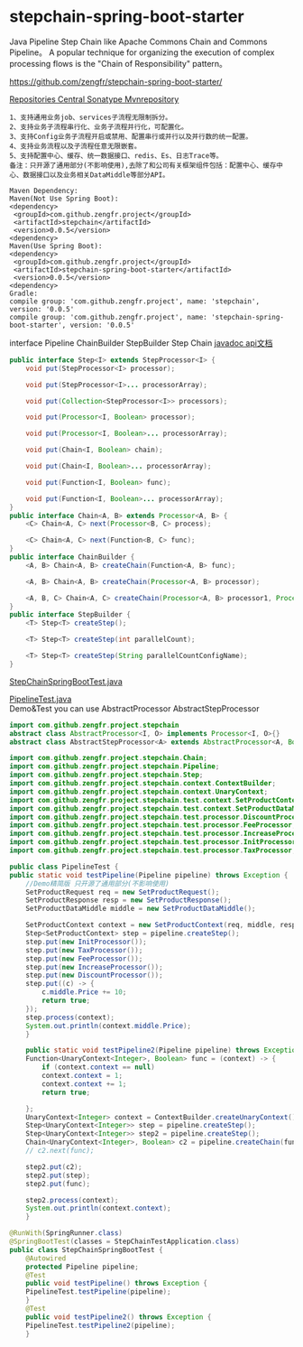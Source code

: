 # stepchain-spring-boot-starter
Java Pipeline Step Chain like Apache  Commons Chain and Commons Pipeline。
A popular technique for organizing the execution of complex processing flows is the "Chain of Responsibility" pattern。

https://github.com/zengfr/stepchain-spring-boot-starter/

[Repositories Central Sonatype Mvnrepository](https://mvnrepository.com/search?q=com.github.zengfr.project)
```
1、支持通用业务job、services子流程无限制拆分。
2、支持业务子流程串行化、业务子流程并行化，可配置化。
3、支持Config业务子流程开启或禁用、配置串行或并行以及并行数的统一配置。
4、支持业务流程以及子流程任意无限嵌套。
5、支持配置中心、缓存、统一数据接口、redis、Es、日志Trace等。
备注：只开源了通用部分(不影响使用),去除了和公司有关框架组件包括：配置中心、缓存中心、数据接口以及业务相关DataMiddle等部分API。
``` 
``` 
Maven Dependency:
Maven(Not Use Spring Boot):
<dependency>
 <groupId>com.github.zengfr.project</groupId>
 <artifactId>stepchain</artifactId>
 <version>0.0.5</version>
<dependency>
Maven(Use Spring Boot):
<dependency>
 <groupId>com.github.zengfr.project</groupId>
 <artifactId>stepchain-spring-boot-starter</artifactId>
 <version>0.0.5</version>
<dependency>
Gradle:
compile group: 'com.github.zengfr.project', name: 'stepchain', version: '0.0.5'
compile group: 'com.github.zengfr.project', name: 'stepchain-spring-boot-starter', version: '0.0.5'
``` 
interface Pipeline ChainBuilder StepBuilder Step Chain  [javadoc api文档](https://oss.sonatype.org/service/local/repositories/releases/archive/com/github/zengfr/project/stepchain/0.0.5/stepchain-0.0.5-javadoc.jar/!/index.html)
```java
public interface Step<I> extends StepProcessor<I> {
	void put(StepProcessor<I> processor);

	void put(StepProcessor<I>... processorArray);

	void put(Collection<StepProcessor<I>> processors);

	void put(Processor<I, Boolean> processor);

	void put(Processor<I, Boolean>... processorArray);

	void put(Chain<I, Boolean> chain);

	void put(Chain<I, Boolean>... processorArray);

	void put(Function<I, Boolean> func);

	void put(Function<I, Boolean>... processorArray);
}
public interface Chain<A, B> extends Processor<A, B> {
	<C> Chain<A, C> next(Processor<B, C> process);

	<C> Chain<A, C> next(Function<B, C> func);
}
public interface ChainBuilder {
	<A, B> Chain<A, B> createChain(Function<A, B> func);

	<A, B> Chain<A, B> createChain(Processor<A, B> processor);

	<A, B, C> Chain<A, C> createChain(Processor<A, B> processor1, Processor<B, C> processor2);
}
public interface StepBuilder {
	<T> Step<T> createStep();

	<T> Step<T> createStep(int parallelCount);

	<T> Step<T> createStep(String parallelCountConfigName);
}
```
[StepChainSpringBootTest.java](https://github.com/zengfr/stepchain-spring-boot-starter/blob/master/stepchain-spring-boot-starter/src/test/java/com/github/zengfr/project/stepchain/test/StepChainSpringBootTest.java)

[PipelineTest.java](https://github.com/zengfr/stepchain-spring-boot-starter/blob/master/stepchain/src/main/java/com/github/zengfr/project/stepchain/test/PipelineTest.java)
<br/>Demo&Test you can use AbstractProcessor AbstractStepProcessor
```java
import com.github.zengfr.project.stepchain
abstract class AbstractProcessor<I, O> implements Processor<I, O>{}
abstract class AbstractStepProcessor<A> extends AbstractProcessor<A, Boolean> implements StepProcessor<A>{}
```
```java
import com.github.zengfr.project.stepchain.Chain;
import com.github.zengfr.project.stepchain.Pipeline;
import com.github.zengfr.project.stepchain.Step;
import com.github.zengfr.project.stepchain.context.ContextBuilder;
import com.github.zengfr.project.stepchain.context.UnaryContext;
import com.github.zengfr.project.stepchain.test.context.SetProductContext;
import com.github.zengfr.project.stepchain.test.context.SetProductDataMiddle;
import com.github.zengfr.project.stepchain.test.processor.DiscountProcessor;
import com.github.zengfr.project.stepchain.test.processor.FeeProcessor;
import com.github.zengfr.project.stepchain.test.processor.IncreaseProcessor;
import com.github.zengfr.project.stepchain.test.processor.InitProcessor;
import com.github.zengfr.project.stepchain.test.processor.TaxProcessor;

public class PipelineTest {
public static void testPipeline(Pipeline pipeline) throws Exception {
    //Demo精简版 只开源了通用部分(不影响使用)
	SetProductRequest req = new SetProductRequest();
	SetProductResponse resp = new SetProductResponse();
	SetProductDataMiddle middle = new SetProductDataMiddle();

	SetProductContext context = new SetProductContext(req, middle, resp);
	Step<SetProductContext> step = pipeline.createStep();
	step.put(new InitProcessor());
	step.put(new TaxProcessor());
	step.put(new FeeProcessor());
	step.put(new IncreaseProcessor());
	step.put(new DiscountProcessor());
	step.put((c) -> {
		c.middle.Price += 10;
		return true;
	});
	step.process(context);
	System.out.println(context.middle.Price);
	}

	public static void testPipeline2(Pipeline pipeline) throws Exception {
	Function<UnaryContext<Integer>, Boolean> func = (context) -> {
		if (context.context == null)
		context.context = 1;
		context.context += 1;
		return true;

	};
	UnaryContext<Integer> context = ContextBuilder.createUnaryContext();
	Step<UnaryContext<Integer>> step = pipeline.createStep();
	Step<UnaryContext<Integer>> step2 = pipeline.createStep();
	Chain<UnaryContext<Integer>, Boolean> c2 = pipeline.createChain(func);
	// c2.next(func);

	step2.put(c2);
	step2.put(step);
	step2.put(func);

	step2.process(context);
	System.out.println(context.context);
	}
```
```java
@RunWith(SpringRunner.class)
@SpringBootTest(classes = StepChainTestApplication.class)
public class StepChainSpringBootTest {
	@Autowired
	protected Pipeline pipeline;
	@Test
	public void testPipeline() throws Exception {
	PipelineTest.testPipeline(pipeline);
	}
	@Test
	public void testPipeline2() throws Exception {
	PipelineTest.testPipeline2(pipeline);
	}

```
